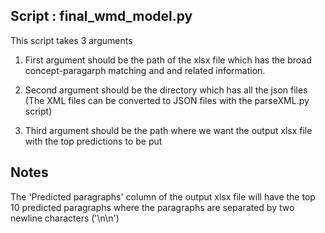 ## Script : final_wmd_model.py

This script takes 3 arguments 

1. First argument should be the path of the xlsx file which has the broad concept-paragarph matching and and related information. 

2. Second argument should be the directory which has all the json files (The XML files can be converted to JSON files with the parseXML.py script)

3. Third argument should be the path where we want the output xlsx file with the top predictions to be put   

## Notes

The 'Predicted paragraphs' column of the output xlsx file will have the top 10 predicted paragraphs where the paragraphs are separated by two newline characters ('\n\n')


